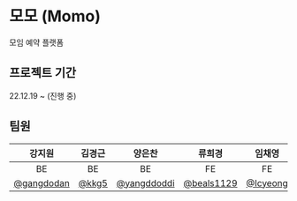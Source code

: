 # 모모 (Momo)

모임 예약 플랫폼

## 프로젝트 기간

22.12.19 ~ (진행 중)

## 팀원

| 강지원 | 김경근 | 양은찬 | 류희경 | 임채영 | 홍유진 |
| :------: | :------: | :------: | :------: | :------: | :------: |
| BE | BE | BE | FE | FE | FE |
|[@gangdodan](https://github.com/gangdodan)|[@kkg5](https://github.com/kkg5)|[@yangddoddi](https://github.com/yangddoddi)|[@beals1129](https://github.com/beals1129)|[@Icyeong](https://github.com/Icyeong)|[@yujinyny](https://github.com/yujinyny)
